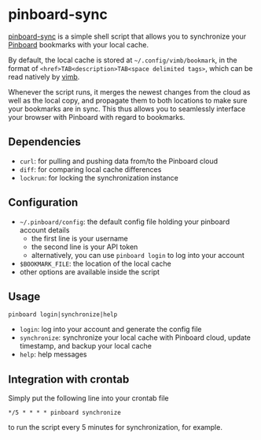 pinboard-sync
=============

[pinboard-sync](http://pinboard.lynnard.tk) is a simple shell script that allows you to synchronize your [Pinboard](http://pinboard.in) bookmarks with your local cache.

By default, the local cache is stored at `~/.config/vimb/bookmark`, in the format of `<href>TAB<description>TAB<space delimited tags>`, which can be read natively by [vimb](https://github.com/fanglingsu/vimb/).

Whenever the script runs, it merges the newest changes from the cloud as well as the local copy, and propagate them to both locations to make sure your bookmarks are in sync. This thus allows you to seamlessly interface your browser with Pinboard with regard to bookmarks.

## Dependencies

* `curl`: for pulling and pushing data from/to the Pinboard cloud
* `diff`: for comparing local cache differences
* `lockrun`: for locking the synchronization instance

## Configuration

* `~/.pinboard/config`: the default config file holding your pinboard account details
    * the first line is your username
    * the second line is your API token
    * alternatively, you can use `pinboard login` to log into your account
* `$BOOKMARK_FILE`: the location of the local cache
* other options are available inside the script

## Usage

    pinboard login|synchronize|help

* `login`: log into your account and generate the config file
* `synchronize`: synchronize your local cache with Pinboard cloud, update timestamp, and backup your local cache
* `help`: help messages

## Integration with crontab

Simply put the following line into your crontab file

    */5 * * * * pinboard synchronize

to run the script every 5 minutes for synchronization, for example.
